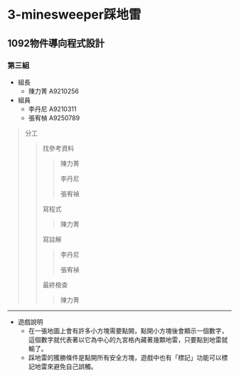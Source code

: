 # 3-minesweeper踩地雷
## 1092物件導向程式設計
### 第三組
* 組長
  * 陳力菁 A9210256
* 組員
  * 李丹尼 A9210311
  * 張宥楨 A9250789
>分工
>>找參考資料
>>>陳力菁
>>>
>>>李丹尼
>>>
>>>張宥禎
>>
>>寫程式
>>>陳力菁
>>
>>寫註解
>>>李丹尼
>>>
>>>張宥禎
>>
>>最終檢查
>>>陳力菁 

* * *

* 遊戲說明
  * 在一張地圖上會有許多小方塊需要點開，點開小方塊後會顯示一個數字，這個數字就代表著以它為中心的九宮格內藏著幾顆地雷，只要點到地雷就輸了。
  * 踩地雷的獲勝條件是點開所有安全方塊，遊戲中也有「標記」功能可以標記地雷來避免自己誤觸。
